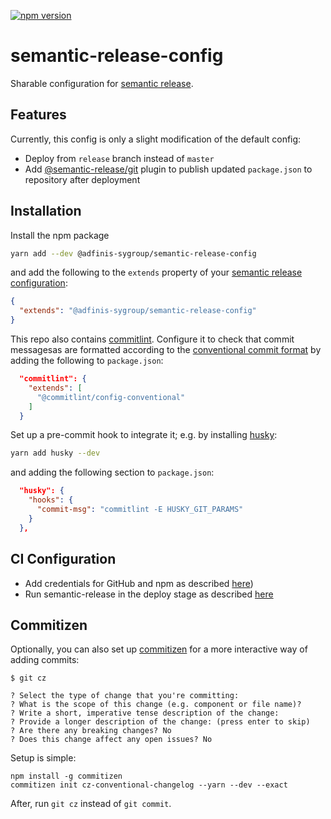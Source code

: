 [![npm version](https://badge.fury.io/js/%40adfinis-sygroup%2Fsemantic-release-config.svg)](https://badge.fury.io/js/%40adfinis-sygroup%2Fsemantic-release-config)

# semantic-release-config

Sharable configuration for [semantic release](https://semantic-release.gitbook.io).

## Features

Currently, this config is only a slight modification of the default config:

- Deploy from `release` branch instead of `master`
- Add [@semantic-release/git](https://github.com/semantic-release/git) plugin to publish updated `package.json` to repository after deployment

## Installation

Install the npm package

```bash
yarn add --dev @adfinis-sygroup/semantic-release-config
```

and add the following to the `extends` property of your [semantic release configuration](https://semantic-release.gitbook.io/semantic-release/usage/configuration#configuration-file):

```json
{
  "extends": "@adfinis-sygroup/semantic-release-config"
}
```

This repo also contains [commitlint](https://github.com/conventional-changelog/commitlint). Configure it to check that commit messagesas are formatted according to the [conventional commit format](https://www.conventionalcommits.org) by adding the following to `package.json`:

```json
  "commitlint": {
    "extends": [
      "@commitlint/config-conventional"
    ]
  }
```

Set up a pre-commit hook to integrate it; e.g. by installing [husky](https://github.com/typicode/husky):

```bash
yarn add husky --dev
```

and adding the following section to `package.json`:

```json
  "husky": {
    "hooks": {
      "commit-msg": "commitlint -E HUSKY_GIT_PARAMS"
    }
  },
```

## CI Configuration

- Add credentials for GitHub and npm as described [here](https://semantic-release.gitbook.io/semantic-release/usage/ci-configuration))
- Run semantic-release in the deploy stage as described [here](https://semantic-release.gitbook.io/semantic-release/recipes/recipes/travis)

## Commitizen

Optionally, you can also set up [commitizen](https://github.com/commitizen/cz-cli) for a more interactive way of adding commits:

```
$ git cz

? Select the type of change that you're committing:
? What is the scope of this change (e.g. component or file name)?
? Write a short, imperative tense description of the change:
? Provide a longer description of the change: (press enter to skip)
? Are there any breaking changes? No
? Does this change affect any open issues? No
```

Setup is simple:

```
npm install -g commitizen
commitizen init cz-conventional-changelog --yarn --dev --exact
```

After, run `git cz` instead of `git commit`.
